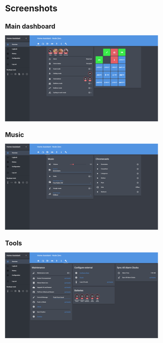 # Screenshots


## Main dashboard

![Dashboard](../images/2018-03-24.png)


## Music

![Music](../images/2018-03-24%20(1).png)


## Tools

![Tools](../images/2018-03-24%20(2).png)
